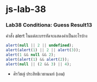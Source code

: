 # js-lab-38
### Lab38 Conditiona: Guess Result13
คำสั่ง alert ในแต่ละบรรทัดจะแสดงค่าเป็นอะไรบ้าง

```JavaScript
alert(null || 2 || undefined);
alert(alert(1) || 2 || alert(3));
alert(1 && null && 2);
alert(alert(1) && alert(2));
alert(null || (2 && 3) || 4);
```
- ศิรวิชญ์ ประสิทธิเวชานนท์ (เอม)
